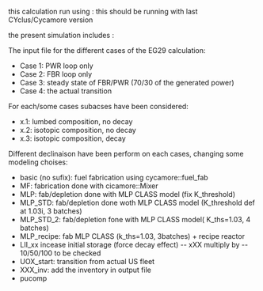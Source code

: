 this calculation run using : 
this should be running with last CYclus/Cycamore version

the present simulation includes :

The input file for the different cases of the EG29 calculation:
  - Case 1: PWR loop only
  - Case 2: FBR loop only
  - Case 3: steady state of FBR/PWR (70/30 of the generated power)
  - Case 4: the actual transition

For each/some cases subacses have been considered:
  - x.1: lumbed composition, no decay
  - x.2: isotopic composition, no decay
  - x.3: isotopic composition, decay


Different declinaison have been perform on each cases, changing some modeling
choises:
  - basic (no sufix): fuel fabrication using cycamore::fuel_fab
  - MF: fabrication done with cicamore::Mixer
  - MLP: fab/depletion  done with MLP CLASS model (fix K_threshold)
  - MLP_STD: fab/depletion done woth MLP CLASS model (K_threshold def at 1.03i,
    3 batches)
  - MLP_STD_2: fab/depletion fone with MLP CLASS model( K_ths=1.03, 4 batches)
  - MLP_recipe: fab MLP CLASS (k_ths=1.03, 3batches) + recipe reactor
  - LII_xx incease initial storage (force decay effect) -- xXX multiply by -- 
    10/50/100 to be checked
  - UOX_start: transition from actual US fleet
  - XXX_inv: add the inventory in output file
  - pucomp

